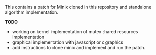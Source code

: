 This contains a patch for Minix cloned in this repository and standalone algorithm
implementation.


**TODO**
- working on kernel implementation of mutex shared resources implementation
- graphical implementation with javascript or c graphics
- add instructions to clone minix and implement and run the patch.
